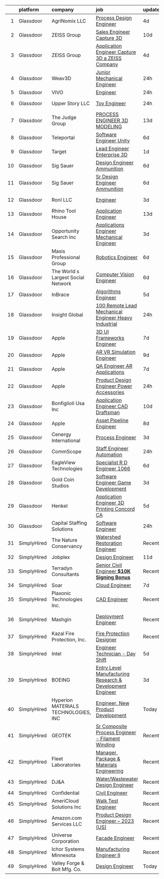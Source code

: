 

|    | platform    | company                              | job                                                                                                                                                                                                                                                                                                                                                                                                                                                                                                                                                                                                                                                                                                                                                                                                                                                                                                                                                                                                                                                                                                                                                                                                                                                                                                                                                                                           | update_time   | location                 |
|---:|:------------|:-------------------------------------|:----------------------------------------------------------------------------------------------------------------------------------------------------------------------------------------------------------------------------------------------------------------------------------------------------------------------------------------------------------------------------------------------------------------------------------------------------------------------------------------------------------------------------------------------------------------------------------------------------------------------------------------------------------------------------------------------------------------------------------------------------------------------------------------------------------------------------------------------------------------------------------------------------------------------------------------------------------------------------------------------------------------------------------------------------------------------------------------------------------------------------------------------------------------------------------------------------------------------------------------------------------------------------------------------------------------------------------------------------------------------------------------------|:--------------|:-------------------------|
|  1 | Glassdoor   | AgriNomix LLC                        | [Process Design Engineer](https://www.glassdoor.com/partner/jobListing.htm?pos=122&ao=1110586&s=58&guid=00000182c9899f8796ab66848d7ecd0d&src=GD_JOB_AD&t=SR&vt=w&cs=1_65c48dae&cb=1661238616405&jobListingId=1008078808401&cpc=F41FEAB56D215062&jrtk=3-0-1gb4oj7tjkugp801-1gb4oj7uagrhn801-61b765da1d0de3c2--6NYlbfkN0BbfS3q6rmzyQ7giGsy1ev7cLtp_7B-0FTWWy1vTTGPGcJI6RKdTJC3s9Lx4Ysm-aEqjB1HyHIZd1bzU4Io_hA_t7RIZkR5LveTetkC4s4TFREHRH7zrJQ5c5AOS53k4VdD8cO00m8kkTSrfv2KOG07JNkC8hQDojR6ciU-7RmCSvkF2ysM9QKTIQqz2-AAU_uCT_hYnCN8sDsKEU197PRimwNM7mZZ2kLYnx_9JbqTLAYuOYdHJz2HnvBZUs-UbjdpzOnWv636ZqCIkMgOH_kmGcxluay_Xki4KXwlHQLN2lUgj7jSmKua-Vj_yAjeYmDEYxFDuWCeMITSGXIpbl9gyWUslZhiZb5NttUKV5I_q_rVS2wQroxiVJe3pTZiwKKYbzO4sqMmqiQHX64XEJ-4Jid0orRGeEb2k9hS4FdRqdTk0FByS_jXnA2WdV1Zkb6yd2GwU5_4K5jCDWWHzv4DbwsUcCRCY3oqRPavMkge0gOM0u0fp5mg29rchSd9ZmD_o5JyhARrurgj6jXFZpmYjMaSj5M665blqTOT3ZotrL8p-8QtHA3KGXuwEMGdgQMWl997cVflthnQTXZA02xlJv5knY8c6R0e1CKArbhYAXJy_IrW3Zoy4fbN5cpANyiVlSA_hzzaQlsOY4A9csvn9wGPVT3PMZ03x4tg4UKKkA%3D%3D)                                                                                                                                                                                                                                                                                                                                                     | 4d            | Remote                   |
|  2 | Glassdoor   | ZEISS Group                          | [Sales Engineer  Capture 3D](https://www.glassdoor.com/partner/jobListing.htm?pos=104&ao=1110586&s=58&guid=00000182c9899f8796ab66848d7ecd0d&src=GD_JOB_AD&t=SR&vt=w&ea=1&cs=1_90654937&cb=1661238616403&jobListingId=1008069116207&cpc=AA7790897323AD50&jrtk=3-0-1gb4oj7tjkugp801-1gb4oj7uagrhn801-31567f91b33f287e--6NYlbfkN0ABwDUVlT3Pw5qAnq35jQOIcsB_LA26JxM8HdsefTKsTS0GE99TacnG1pCK3KQxxqg5o3m6y5lKSgdx4bDOGe9lCRdIDrJ771IzmRYM_8nQScsWtXfinQd9VPB_dWl53bWYPNVkKLzZ9A0aa7OC6Pah_7AfAGV2wBszciY94p-l4fvHnkNxWG3Szb1KYzlwFJFgNT15UI-rzlT_6rUaxYmxUF8nPCIM1XAnad7gSm7UU6678ISxQoQGa6hDvUCR-ImbDUO7RsV10t8FxH3r951TpzzpLe0v8y_LMixZOVWu1N_F9X84sdUMifjRmAUZZk3c7C3ytcJndEJ8tVARQkyjmMVR7QKGrtGv-RnY56y8P0nCG9NLBTCQmg5oBNimUiSgjsVebII90afnyBbj5XBOhqAemkEA4wGkJ9HUXbjpHG2VxLzZWUdFLjVLw5fY3SwIP9iN10HdWLJNNZY9WxYb_Xruy5fRSdUpQNAsfJBZOSiG39rusEy4ClCtk6pNGPxwM4xxgEgjQQ%3D%3D)                                                                                                                                                                                                                                                                                                                                                                                                                                                                                                             | 10d           | Tampa, FL                |
|  3 | Glassdoor   | ZEISS Group                          | [Application Engineer  Capture 3D  a ZEISS Company](https://www.glassdoor.com/partner/jobListing.htm?pos=111&ao=1110586&s=58&guid=00000182c9899f8796ab66848d7ecd0d&src=GD_JOB_AD&t=SR&vt=w&cs=1_68d2b30a&cb=1661238616403&jobListingId=1008079122129&cpc=8795CF9063CD573D&jrtk=3-0-1gb4oj7tjkugp801-1gb4oj7uagrhn801-ca43f4a9a4346213--6NYlbfkN0APGjrfuLgE7GmOqvlNb-vrbT_Hjdj5DhKxRQaYk8SXBnmOwZaoUr917AJKcF3O52t_TCJOSgFLRMDnOV_KOMGPUoTz6vhXW8FCmW0H5rwNqldcaiWMuRqiVdXAGlSpamJ7jFMIYLVL8nhW3ptFc7jpLeYFRqX_h0BCXdvqMobKbn54iBjE-LYnpwssEQFzlUxb9IjZoKmbA5viaAlEi4dom4V0NYsQfqI_nXrsxzl4Rnyyvj9byEjCN98MiOxVgq7uSjB6szY2n4Y5UyqZKrX-IXWFHlTLRYsBvh0qM-ZD9qRV3s1zB4DlCpAYmHEMHu3cVK3vxXgyDzw2_rXuInnp_lXXKma2wFYVWvWy7pKJ9Q09CMNRf7zY7xX7r-n9ZVfgES16q33NQRsAwtOU8s8b8GqUIKJiXWPnEN_5m4sMqQWVw5AL_6ZVtrfOWpwSbNTI0EEkeL10C7OckklaszyWM_0-GGAdi5ixg0MmfuNpCXR3UIK8S2-6D7lLfh1clcunqTwPyfZMMDn8PMmaulSjO5V0czEwiZ4J7vnuXJXBJAzu8OinZYjEu3SCZBw_6rdnVr2IKDBt1frSWC-t0YfYiZAyiyq3ZGCV9EpiFoiSVG-KlQxsfM1Q1PXWI-RvkBcV2LTJVgSn_A0KMAvmWvaqC3mIB31EabaxSI-t9qxysA%3D%3D)                                                                                                                                                                                                                                                                                                                           | 4d            | Washington State         |
|  4 | Glassdoor   | Weav3D                               | [Junior Mechanical Engineer](https://www.glassdoor.com/partner/jobListing.htm?pos=129&ao=1110586&s=58&guid=00000182c9899f8796ab66848d7ecd0d&src=GD_JOB_AD&t=SR&vt=w&ea=1&cs=1_776e4d84&cb=1661238616405&jobListingId=1008086120479&cpc=FD1C1DA32C38CFA7&jrtk=3-0-1gb4oj7tjkugp801-1gb4oj7uagrhn801-ba25ea17cad8e9d5--6NYlbfkN0DcGZKBJHKyK2ti0Y27wn3YL3ht-sKfp8X7My_rTDB7hM25qBXi194p1wL5gvJavUWBBSW53QoPkrUy1jO6Fhi0s1r5inaQcCZeIP3i5r7czLDUBnwMI9uqOCe0ZM9-bk7jaiN1AWN01KwMoMIFb-MwKhukRXMSTh9CT737knW-2kLTlD6gCanNkLUpuUWztKIwoKFvA8klShhBo4jWvjSKAxRMaJG1orF9zxFyg4klKSGuJU0N8U1Vgu-XIMqahdP21eKQCcBMt6DFACNtOnv1o5NWTyqMa3VgxdCOOEpX6Cf27EtpLN8oUAGGAPGuTlrJ624ULkwpIsWq20Hl6F-NnS0roDIqaYvcE0IJxTOZMI7aU85dOS6ncFkNu-owdrUM24keFi_kcvIZsbWYePUD_KmmLYz4AgObvL70tVHfGmBun2sdyhKe0Zd6dTU7nzvapXitDXp9yc5PswywcL88anzPlcDeIgbr_VInTbNi2a0kx5pIIcidiOrRXgznS1U%3D)                                                                                                                                                                                                                                                                                                                                                                                                                                                                                                                           | 24h           | Norcross, GA             |
|  5 | Glassdoor   | VIVO                                 | [Engineer](https://www.glassdoor.com/partner/jobListing.htm?pos=101&ao=1110586&s=58&guid=00000182c9899f8796ab66848d7ecd0d&src=GD_JOB_AD&t=SR&vt=w&ea=1&cs=1_f182bcf3&cb=1661238616402&jobListingId=1008085911618&cpc=0AC337DC849E2726&jrtk=3-0-1gb4oj7tjkugp801-1gb4oj7uagrhn801-c7215dc16cfc33e5--6NYlbfkN0AiZWmRzilFqfRcYw3xyS8GBX2FwNtIPeoIpj26BiedIJqXcI7CdyKFu_aW3hzxuzH8plzAzh3JSt0gIgh8zXT9ugxcx0vm90ELTspjkdJTRPJzMWlNt38iPs7M7u6RfBvK2qFSMCJ7GCHwTvKDaD4fMOcFjWN8pJYVKnGNWc3iH3rsxaJ9py6l7vwUUaqvjkhMK6_8Q5GlmJ1yzhZAhkugbN9lZR9lRP1Ww4VZKaSK7wwi6OduQiRZnYFdNUDXQLT7zMZBuYi5NJEUvspOvexN7WevWCSNCpjHbsGiQ1ayK9RzJoBnE5tk0BdFcd7kQgzox-5TqgDWh0cJ3J-PAWBIiAqQwTuY_YERnlxA0_QRqh1HvDydYY7FcZJ5RJgmXWYLMCvxsBM9oxuoP26EPgJviktCEK8sj4kI_9zb3Pj9ORGfStDAJweIgjbHnn1wLHzQE9PWYDHDn9z-1KU_j9a5DabI17-IbfEUNq4uk3boJOQvgWjwFUWS1ZoXNUHlxurzchze5T5q0w%3D%3D)                                                                                                                                                                                                                                                                                                                                                                                                                                                                                                                               | 24h           | Goodfield, IL            |
|  6 | Glassdoor   | Upper Story LLC                      | [Toy Engineer](https://www.glassdoor.com/partner/jobListing.htm?pos=103&ao=1110586&s=58&guid=00000182c9899f8796ab66848d7ecd0d&src=GD_JOB_AD&t=SR&vt=w&ea=1&cs=1_0bbeb89e&cb=1661238616403&jobListingId=1008086430450&cpc=3999BE48C643E528&jrtk=3-0-1gb4oj7tjkugp801-1gb4oj7uagrhn801-8e9045b98a7d6afb--6NYlbfkN0DLWr0FuvwmpNY589ecXM0wpB-l41nBtAe9mv-PvJGiqY2XXdCE470s5oT471kra1F-IId2gStq8Ta3dXniIOWV8G08l8ifhpdDZ7yC8TGkrhfI1wTq7P50d34ad-YCvxhdS9RGyJBus14zR4NTzFJfBccDthpAVm-KkcFRqgtVrnho4i9k_wndR94p6TjUWUkgMd2rrqMAmVW_0uwGg9cq5-kLopvjyj3LdXMns2F0RigvN9geeu0Xvy9opxIICHZOmDIPyWQdj1rY5Ad0f_ry1-Onl5H2Mcnu93MZaRhw7-u6GBJCuJhV8pxClJL-gr0alZYQDXRj0b9ctTrMjyLf4uPipc647RUaH2__IcQ_T21fAMR3spSN7s3c9Wz6DpLg0_5DZ1lcJ427jLMQInq49WLK0X8i22yCmqDDD3ueCfnklvBuJeA4UoN9RxUZ3ntvPKuGi41hXhA-l7PxCkdHfePm579tG5I9R895kshujFjBIKz7aBLtz9wDk4W9eHmKKBYzkHN4Rg%3D%3D)                                                                                                                                                                                                                                                                                                                                                                                                                                                                                                                           | 24h           | Saint Paul, MN           |
|  7 | Glassdoor   | The Judge Group                      | [PROCESS ENGINEER   3D MODELING](https://www.glassdoor.com/partner/jobListing.htm?pos=126&ao=1110586&s=58&guid=00000182c9899f8796ab66848d7ecd0d&src=GD_JOB_AD&t=SR&vt=w&cs=1_d183cb5e&cb=1661238616405&jobListingId=1008062114923&cpc=334ABAF5D42DC775&jrtk=3-0-1gb4oj7tjkugp801-1gb4oj7uagrhn801-5a8886d84373d25c--6NYlbfkN0A7x-n0hrtbZSjJYb0NGaUz1soGATkHnGK52OUpcfWH9ohRnkX93QYXMKyxWjrEh6dUt3bSlpdZLVcpIoo3zS7aZQftpvd5RDoA2kXYli-mwloPVzGy4FmsCrHeAAz-Up0dfkHJ7LuttWpgFAS3anwbRfNnrnwBGJmu1FcAxjR0PUfIYkbWRJW16B7AvKFa0m3m3JA96CDYM39BbQHQJu29ABjJ0nAZJtdwMwS5FxtonncvuKSqJa2IJ-opar0lSCVG3Cyxla23E1qi08U1jfQTdHGueHlT-H48O7Pl1DZaD3pn4L79SCa9JaM8ZzQ2HqO32KzjB72qWuPKUT_S4Uu62y3FO55pm5oRDQEHSCOa0Ce96Opzl4CIm4inXaBz9Bq6RJPX9mSzzCgLMh04l_bwU5ctQMv48A0-SG-LErm6smot3DRg7TSOoSz1dkB-PAv1kEDkN05F8pOwplFpv-IoDdjrEfnLUQ-G03oWv1xOduDT-ATiUGXu4OLFSdE1nt8y7Sj5nUtW4sU7i3ijnaEyXDcbCgtXtD3tOkdgpj2FaiyAu60E_vVAJLsdoSZsYf4gzYhEXiT3uw%3D%3D)                                                                                                                                                                                                                                                                                                                                                                                                                                              | 13d           | Sacramento, CA           |
|  8 | Glassdoor   | Teleportal                           | [Software Engineer   Unity](https://www.glassdoor.com/partner/jobListing.htm?pos=108&ao=1110586&s=58&guid=00000182c9899f8796ab66848d7ecd0d&src=GD_JOB_AD&t=SR&vt=w&ea=1&cs=1_ea6d4f4a&cb=1661238616403&jobListingId=1008075046577&cpc=8507CEB59E1C6AFB&jrtk=3-0-1gb4oj7tjkugp801-1gb4oj7uagrhn801-a2586b8f60e5c255--6NYlbfkN0AntC0C-TCVph3zu4OMPCfnQ-MMa4QglcNogR1ub3Tc_pVtaDijIQNGqjZUjoXo2yKwu64KD8-YtFIR2I8kkqCbL07rpeOqxyEMXIKB1ZwOfsl0Q6IfIhQNenE7zHvKHruNGpl76kDxluITjcBqrRgn64vIx2FQD8vXwu5Xm23Gx3RzCIfCAb9mVGdhDJfdG4FIi926LMnV5yUvG1ioXsHWm1xyv1rxYZYyaUedyO8r5sPVNoYVmws3ewA9cZRRU_Wj-TqNSItHjE_Q2qhR9l5jCcC2lv887QvZsJTv2caltUDG3V2UC4m4uZ1yIQ3fSr-G15B6sSKENGQEANq0tdUwXT2UYrYMs6rSzqtfq5jO5EoKJCw9J62BjH2IR-3MZWVyZ8D8oF4iJo8v3bKfXZQ87lPwlH_QxKOBOO-9evujEDHxf1TrY-LQxH6cxkzFVJrKRpUCOw1AXyn4Q2dUO7uantbMWDOwylVLamqpAH4xprE0wuyx3p93kV8sEyRf1kNEyOSmud6cfw%3D%3D)                                                                                                                                                                                                                                                                                                                                                                                                                                                                                                              | 6d            | Culver City, CA          |
|  9 | Glassdoor   | Target                               | [Lead Engineer   Enterprise 3D](https://www.glassdoor.com/partner/jobListing.htm?pos=109&ao=1110586&s=58&guid=00000182c9899f8796ab66848d7ecd0d&src=GD_JOB_AD&t=SR&vt=w&cs=1_6476814b&cb=1661238616403&jobListingId=1008084172362&cpc=9C2286EA3771AAF6&jrtk=3-0-1gb4oj7tjkugp801-1gb4oj7uagrhn801-8db91653effaa219--6NYlbfkN0AgONBeCfCTVljpwzR96jFX3mtyFC--n153CYnqiKkqIbEzGownH_L0_wgVvmdp1a2zOnFHrsUBoXnCxxRcFZ9ZcAKtABdufUSwJyfmPzbSIFRwhbS0_rW0vAQGqEDv4c1sXNV_RGfmhJNCUaesxdw1OjWo0iZh-0Ed-wi9JwB6Hqz9Av4tcY7dP5FxIhfCv29Srqe5NOJ1kwkYhZznwlP0ny7JXsjfQZqP-37ExCRg7i7GvFaYQRzJM7wlssYR0XCOGPpOweBPt3ualXV_ROgqT4S6HSEOeoklzQUfLtWcA_mmIJytuIkiq3X0v2IK8xZLWwhaioOUeCUp9op7_JBN0y0bLT-KiABGAdT5tm_FMvOYLSV6A8dFWj4JilUTCMhTvUIPCxUy8HeMSJbHnchjzR_sUyRLTu_6drf3atiu74Hr_08SoGm3)                                                                                                                                                                                                                                                                                                                                                                                                                                                                                                                                                                                                           | 1d            | Brooklyn Park, MN        |
| 10 | Glassdoor   | Sig Sauer                            | [Design Engineer  Ammunition](https://www.glassdoor.com/partner/jobListing.htm?pos=115&ao=1110586&s=58&guid=00000182c9899f8796ab66848d7ecd0d&src=GD_JOB_AD&t=SR&vt=w&cs=1_0c5da7e5&cb=1661238616404&jobListingId=1008073634313&cpc=9DC6E4D8324653EE&jrtk=3-0-1gb4oj7tjkugp801-1gb4oj7uagrhn801-0ab23cd7003df475--6NYlbfkN0CghpeLWuTRdoGXIEVjoQqORaEeGKNEl0CvB1mQcnQv4u3LEQVAcOvem5VFoPyvuLBjdVyKOHAcDTes2Kar9iRr3JCb_gsErKJOmMBPgkAVRAL3f-OspaKEfWx52cdic_0ieE-6GDxbw_4L7k2jjzmFlOX1JUslEKxfJiVFsnXqQzNT8lW6m5_n4sJYTnxJtkmUjRaUyIbsyEbje6-q__a1pmE9u3kIhBN1uZBxZNKL1azOTxrOPDw0syDVoGHiYidMAf5rsr1C7OOsD6TXrK3KWQEgcNNkDuDvtgdBdupDJgE4w9ZD4JDdLOhmTiWuzIEICXQdJpJZdy-Ec6tzwyVCz3Ap2ZfYpTXmEaut7NJB7kgEmyZUoZhDCKV5FtJ2zgX1lCPkVe6CFmbmwKfKyJG2WbLAPl1qntKA-VrQUS6RjjUKnFjR02XYqu_4UTud765ULFCiuEHXUFxIzHJFaJQEcwoQeD6D4nSUU8HtqP8M-u2PIcV4pDqs_RLNYG0LIiF9-krcYCTNSyeHTGRkj9kURg04I9sII1BvidCpFLZJQg%3D%3D)                                                                                                                                                                                                                                                                                                                                                                                                                                                                                 | 6d            | Jacksonville, AR         |
| 11 | Glassdoor   | Sig Sauer                            | [Sr  Design Engineer  Ammunition](https://www.glassdoor.com/partner/jobListing.htm?pos=123&ao=1110586&s=58&guid=00000182c9899f8796ab66848d7ecd0d&src=GD_JOB_AD&t=SR&vt=w&cs=1_c4877908&cb=1661238616405&jobListingId=1008073634619&cpc=B101C867B3EF2D75&jrtk=3-0-1gb4oj7tjkugp801-1gb4oj7uagrhn801-54985ecc4548132c--6NYlbfkN0CghpeLWuTRdoGXIEVjoQqORaEeGKNEl0CvB1mQcnQv4u3LEQVAcOvem5VFoPyvuLBjdVyKOHAcDekt37R5okG1r7_KHD-q56t8j6ViLvWCH6bPRjYPVe3rbLpoSd6yGFykduedfY8TvhqJFfeXZiraOIghRujMMyW_NuG6lsjDQCOGi_ebBFyDcqNIf6joPAOx-bKnA7S53a6RN6ebO5sCf4wB9vegzmiL-0YAapEqpo7ZIROl-DmYt2HHUpb3VhJYzykQ2BW8YhYxEvu2a2f5bcpuz9pzM5lwF1KItkwHL9GlCoIiOXm5sCG0BQeRvqjJce4dhHuzB5RZOmIxaRQOF91Q24-wu9RiqWx3zTJFJ7BzFqUvq_EylSp7Tg5aQyJPfJVQkq9bBxXm28WHpvwS6QSp4x19ht0YXrn5vjCnpU9B9gqLERspHBXEG-XMPQORSeT0_PAVdFcEIHjbUzxanNTKOF3TSQodM-yJQjxHiFsX2Uy-1QVu92KDgtE4kj9TgcSAvW1LZR8569VlEjWOM9URXTTnr4y8nc6hMd5AcA%3D%3D)                                                                                                                                                                                                                                                                                                                                                                                                                                                                             | 6d            | Jacksonville, AR         |
| 12 | Glassdoor   | RonI LLC                             | [Engineer](https://www.glassdoor.com/partner/jobListing.htm?pos=112&ao=1110586&s=58&guid=00000182c9899f8796ab66848d7ecd0d&src=GD_JOB_AD&t=SR&vt=w&ea=1&cs=1_32bcd286&cb=1661238616404&jobListingId=1008080991590&cpc=9FE5D8D7282D4400&jrtk=3-0-1gb4oj7tjkugp801-1gb4oj7uagrhn801-96e60685ad313a38--6NYlbfkN0Dx3r3E47sSe5bB3PIy1uzBZvlB7xy2NhfhZMlxQTsxrB8uLyVvmRNwv4kI9dSK_jZRhyuJ7zO9nU6pKMup8MAJILG03LWFVTb8SFHhzYN99eyfIQw7jgpgvbDVwg3EQdN23oTptbPzjSX_eHDiPJT94Yju8nnefmCubJ3nERH8IpIAoBe2GwyOvaDqtCgz5_Su1rwekLFo9Xzu1ESNf7xN9N-mS9lp1qW6NbrgIqnn8hlKi94VBhd46vSaagzNwDvfH5paQOXZvH_RnnqdbGuf4-j8fLWZLm8kcEoBUK8ue5gCaWr7wxMK6neXW9sxofiq2q9mLUeJYD5Kd19reF3WgzJgDxPp7b2gXXlxXTKx3KXqLfiX75wQjJXU16gb14Yte_gDfGZUGob7ZGDGjh1jR-DpGKgQfYBNyIKIonlLaUWYK8zoryNPIKz9UwgAdK6rrMykDu6r-1hCwzU0qpMV-bEttr7jeskEWeFgTs9e7lTTcswPPGk4)                                                                                                                                                                                                                                                                                                                                                                                                                                                                                                                                                           | 3d            | Charlotte, NC            |
| 13 | Glassdoor   | Rhino Tool House                     | [Application Engineer](https://www.glassdoor.com/partner/jobListing.htm?pos=114&ao=1110586&s=58&guid=00000182c9899f8796ab66848d7ecd0d&src=GD_JOB_AD&t=SR&vt=w&ea=1&cs=1_3b4cd03d&cb=1661238616404&jobListingId=1008062968640&cpc=DE56C24FF6DEC286&jrtk=3-0-1gb4oj7tjkugp801-1gb4oj7uagrhn801-baa55ce4009aa9b6--6NYlbfkN0CX2CgS6iPC-6f1f6Xd3BxBDtujYQEZ6sQFiFkJnGeO7xZSAY7yzAhugSmknQ0H8SezaxZ4ExQf3xoLHaJYW_t97pc_j91N8NfbBiwwpd42fl5GUypzh7L23LC-gLpp7qLv9U5V5xt0gg8De59JvEi7zLjT4oxYLfHt-9jhWU53tFZtaX0x4ACyzNur24MJarKCSjN8qWYYapAtSfOFaz_aoZ5BgOmZmQ4W4yCnq9_q8XUoyWCDXHSFJDkq65bWvZm9iX4CF1Ki5dYtDX7LZ_afyPbReHvA5GaMUbPz_und8nWDpDnV_vFoUOuFFxpPLMmb8fzwoyhSUseP5HUi3O2bYWsBTPvbU9m8AqQmTcr2LlVZ3O5uvpsxw_5tmGlbnN03DAmfBTtg5JBd0_J6hLYoVVL-VqYKRKk-GGmiqg8Q167vPbEyb83rv7g9N5Vl9rBzzSkwFNSH4qVR7Mi24x-Df6a1I1C0tIfoRSi1zGbrUrZhYow4LeQd3jBuap9UQSU%3D)                                                                                                                                                                                                                                                                                                                                                                                                                                                                                                                                 | 13d           | Louisville, KY           |
| 14 | Glassdoor   | Opportunity Search  Inc              | [Applications Engineer   Mechanical Engineer](https://www.glassdoor.com/partner/jobListing.htm?pos=130&ao=1110586&s=58&guid=00000182c9899f8796ab66848d7ecd0d&src=GD_JOB_AD&t=SR&vt=w&ea=1&cs=1_d29e18f6&cb=1661238616405&jobListingId=1008081533130&cpc=59DF70BB7E75A6DF&jrtk=3-0-1gb4oj7tjkugp801-1gb4oj7uagrhn801-067fc721d815390b--6NYlbfkN0DFtg-0Feu_Eu4kN8nj1T7ms0p1WyU0pvlEkk9QhcwxhIV93vLpwQmj7vh1KZjLPWIw_hRoX452fc5v1LeYOWeltn4RDwFPxiacYQV0fjKTsh0V3JghhdVUVXwM9K3PYlh__Ee_kK4TlKrRWQAWWXFjaQ5cHjRDwgxH2YLJn0waMHiM4Yr5sVcGwKI34ed-FWpwU4yJgs8xkIniJQX-T79tPIevJGXlJNwsqjGh0OJnJHUJtHdVjcGZzHFZHT-wlxLLyEMRS7TB4tpEJQvEcUxsPtbprZ8EiPoCwlSURj-auERmav4C1sB7n5AmkMzvjpO9tIBgJ-B1dVgf9Vriz-uA3_Bh3XBQSKARkBgkaHXsMUjcJiW5axIXwPf98WsZb_9FJdULLQks_LrUcLqiC8D_NHNaxlf5tU_BIhjayS-pPyiSYiXCds9qtu6po0co4ztsHwZWI0_a36g-orN2gI0Y7MIliqsVDeDW37OCmKF3AlB4a8xQsBpCZZ02KGYfvqGPC4689kOYfA%3D%3D)                                                                                                                                                                                                                                                                                                                                                                                                                                                                                            | 3d            | Sandusky, OH             |
| 15 | Glassdoor   | Masis Professional Group             | [Robotics Engineer](https://www.glassdoor.com/partner/jobListing.htm?pos=124&ao=1110586&s=58&guid=00000182c9899f8796ab66848d7ecd0d&src=GD_JOB_AD&t=SR&vt=w&ea=1&cs=1_6c1a417c&cb=1661238616405&jobListingId=1008074039804&cpc=654405A9B1E0A9F5&jrtk=3-0-1gb4oj7tjkugp801-1gb4oj7uagrhn801-c8bad139eb0da0c3--6NYlbfkN0BkLURuPmDIJ2x3-6HFh57mx6fHK61iCFRqVnJXgLZ7hLLoqeluZDoMOiiZe19pHCnGaoP13hNZK51O_Nb8w9Bd2Q9-cWrCeivS32I6zymkx5ooMDkHz1B15ZsJ7ZzhCu_HzAmh_XnrwIiqZu0G8pS4jaY4CQvbGGD8bDF8KxF1V1wbCYiNRoq3GZY32cxNP5W26ONU2gV7WR5DrgBU-U6gTmQzKKXrV2lUjwJ4IqFjYoRhTrDetDTLAVArnUcDNVkVUIldm7wtg9LdJYwf07M2Y1JBHF_z2R_kIKn_W5ExheDjerZLAgDawZxo0HH31NavI09c6ufDj6X2P6UB3tHQk3yPdOvJa4gfGK0Lrt-h3_2RQJEDYGt4K5coTjy9-p38Rpn9RDaFNPPufDBVHEsDa05ro8mivSSMA3uEV-luBv3rMETPzO0V2zi2J7shX4yNDt3u_qjOJ7qhw0iPXwuKnpRxDDzdq5SUU9dJUOZBG5ohFfx0cmMSFGPXTWNbYEk%3D)                                                                                                                                                                                                                                                                                                                                                                                                                                                                                                                                    | 6d            | Sanford, ME              |
| 16 | Glassdoor   | The World s Largest Social Network   | [Computer Vision Engineer](https://www.glassdoor.com/partner/jobListing.htm?pos=127&ao=1110586&s=58&guid=00000182c9899f8796ab66848d7ecd0d&src=GD_JOB_AD&t=SR&vt=w&ea=1&cs=1_e0587506&cb=1661238616405&jobListingId=1008075260622&cpc=E521981D00147CE2&jrtk=3-0-1gb4oj7tjkugp801-1gb4oj7uagrhn801-35c8dcc64f80e154--6NYlbfkN0DSgjPPcnEdvoK3uuxfISLALE6pB1FR7YSHOr_tSg5_QGIhoz_2VqUepdcKLBLI_zT-ByUZ7jUfNzxKmhUpoUNX_46a0P5eSJtFIKqmBxE2EUZWXuXIw_QgpOkukgLUflKYrCxeIMOLksSSMqbnyASmenJYhoRn4pFp-hnkcwA5_yroqHfnV4cYTjEwk-QbmYYQ_NH4eRXaM2hCPO9m_BBzqcOQb0_1-fsl0jlqlD5IpmrEG42NTPSy1MGjf_iZ7dz6UtOmH1MW7FgSjFaWWcBbcHjyNEJSg8kEb5CZY3tocIpBHmMs8bThMSUAsVe802tNOgvrPwPP7zJc4HfG-91wERpPWBQrAnquLgMjsrABV2OVDIMS2Bdbk4mehmJf9hoILNMENWTYBgoRd1Xh4sum2px9r3RIax9QU_7bz1KlVB2hC8VY7uCg0mBtdNb6R6afhToTbI4O5WSR5g3-r1XdixDN0mU48h0qBpFu6tx8ne7G_pNRYX4VSXtYq1Ebq5AoXI5ny9gk4xyYOSVQQ6eirTZrHZouueNWOe2bsdSL3_6kGrGu59bgX8N0_VvACiG9_XIaaDJbK_oB73Vz7o74tUa05Bs9rNY%3D)                                                                                                                                                                                                                                                                                                                                                                                                                             | 6d            | San Diego, CA            |
| 17 | Glassdoor   | InBrace                              | [Algorithms Engineer](https://www.glassdoor.com/partner/jobListing.htm?pos=113&ao=1110586&s=58&guid=00000182c9899f8796ab66848d7ecd0d&src=GD_JOB_AD&t=SR&vt=w&ea=1&cs=1_7ac21e39&cb=1661238616404&jobListingId=1008076524546&cpc=1CBFC3E34E2A31FF&jrtk=3-0-1gb4oj7tjkugp801-1gb4oj7uagrhn801-87663988033ca7bb--6NYlbfkN0ABv8nLdrEPKPi_ld2FjEKK3cJvBLqjNXcbZRCylru2zlJ1N8UeksRw3Iwbpmo7wYLVDmnxHNoMJ_s6fnKwgSZ6GEldfHZBSyhB27cPZzhRO9Hs_D825Dq9FyQgGRamK4oWAIX7V_pgI01YDtI_emW1xKBx9vNCVOXR1qLR18AygvgQDSkNWPGm15JH0YMJOE76XB2jn7Yv2uLKfbksGfV_stK1ejyjGsVROxCgrEgwF8iahbyKJooj4X9gMU05KSH4Z6_pZjmDS6Zp5Mniy3e4DFtew-ENDX93i3dNM6BFQN3Ne9NgqLFK-kteGESm_nM1qmOEQg6Z8Bww1En8CIBfEPGB6OznmTRQhD3jLvqnjsOxzStT6XwB6XM54HyqDqD3XYpyahy7onw7GQsamQXCBHVW51oRHenlcScD2qgeweRX4twmC4M6zKxve_Y9rKR5HYmVyS6wrnaGETwpWJc3qSkkKhhnGBquf1uygI6JO2XzzN_B_LHSqjOHZIiffc4%3D)                                                                                                                                                                                                                                                                                                                                                                                                                                                                                                                                  | 5d            | Remote                   |
| 18 | Glassdoor   | Insight Global                       | [100  Remote Lead Mechanical Engineer  Heavy Industrial ](https://www.glassdoor.com/partner/jobListing.htm?pos=120&ao=1110586&s=58&guid=00000182c9899f8796ab66848d7ecd0d&src=GD_JOB_AD&t=SR&vt=w&ea=1&cs=1_7325cf6e&cb=1661238616405&jobListingId=1008086517088&cpc=9C2286EA3771AAF6&jrtk=3-0-1gb4oj7tjkugp801-1gb4oj7uagrhn801-3dafc79a394c6fa3--6NYlbfkN0BKkHZu3wF05EeDimN_p6sYpKCMArvwa95YdH7UpkaBCmVx1zoZnA2qnPb-1Ufh2tiOHJD1ZNQVpekmIBD-LDA5YAW11vBtMrC2aUr2CaOn7pMvvaS6rfymOwiAuRFWl5Jm0wtBB3nIg6_0ciRWc5_M9XUfh8fuk9Qofe-TvQrZDkJ82rzo-QsAuiMjc9ri7grjNae9ZTPnMa2aPOw4z-c3czbQqMvCSJhFfzdmn0ArUqDbu1qcDdNbAGG_XKcCAUGqBpm3flJXvLhpA3lEkb54lzCqUpwQb3BPZichaDtR9H5QcMa5b8h1YiwQMPOV8MJ9-tOy2SrIT2JIC1O5sGJAmH3dOtoKmF2stCun7GwcLR5R0hS6At7b34oyFGeAIYZdDf19xjuEojCHnFrssHRzIX8wec4Gqb0k80Tb7omFBFiVEDJx5XcqYBxWetXmhFhrFefuJpXCNsxxA3hqY3It0tNHT1y3XvAaQvLyMwe9jNASN2y28xJxNLCpBbsx2YYyM4iJlHrFKQ%3D%3D)                                                                                                                                                                                                                                                                                                                                                                                                                                                                                | 24h           | Remote                   |
| 19 | Glassdoor   | Apple                                | [3D UI Frameworks Engineer](https://www.glassdoor.com/partner/jobListing.htm?pos=106&ao=1110586&s=58&guid=00000182c9899f8796ab66848d7ecd0d&src=GD_JOB_AD&t=SR&vt=w&cs=1_15275ba6&cb=1661238616402&jobListingId=1008072872977&cpc=F41FEAB56D215062&jrtk=3-0-1gb4oj7tjkugp801-1gb4oj7uagrhn801-49a0a698294376d1--6NYlbfkN0BvKrLyj5gPmtZO9T8euul8TCxuuKNOtzRJOomxnwSEodTz2Bc-sPZlbtkML8D-m4pzgMpahLgxDqPQp9W4kLJToXoDTWfsXG3kYYdBYf4dNUL-7d4N0br_u64IwiEd24PJmMi-fDZwHuAfRIl4MrYq1sWWPZEfohc1M4lIFvC657z9EQ74bKRvXnZflQyYDiMlFoRqdthIUS-M3fgNyYmDIDJWI3A9LlI3MrPyVX_c4IisyRcCaBGN_6jSY2qwg9jkCqyHS9H14KrpnytALTAZWoGhvXMklMmBMQeDQivc2xEKXEKG5ZeikcV_sviD5f-Oos6MekXZBqTiw6JtEK5NPKSMX81io5GwiofjQRwAWbfGDZ4Ghfs8zCFMsGbLBwL7rDoW9LivlYH1NGwCPd6FnjEEnNkaECIhUeWbqRKr4ZaRv5R6iSFSnR7N1ccufd9tQYNzclEd94WDsUVXqMsXPKbK8QTlaODhwiAfXQBmnsMLj-hGOp0r8QI7wZoRY1-CkebT4CZwJsUSGYXgbN0QidWOizmdWmS3ugUY74t-piMcPnbSWcyQiLDN3h4xfDjrwAt0r9CfyYLbYKYI_36b7lWEn0PqjO5HzQ7UNYmpsHY79cSt3SerWKg2QoPH5i8coNsLkcj5FN5W54NxwIdMo6taoq-tkm11F6Kx6hlo1V-dGNsHgKeA7DjhygaPPQlxgs_qNS7rrQVABoTiZiyRgAFFHZLunCrf-1YROMGKoG4j0jSCkFy0NAtCoB6yDlULLeQxfENtTI3nSf97kNTlUjycElAkV6yNH-YvJZ70Xwj2Ij4FGztc7dliIRZrvg6iFBkgIROpxbOUzX_5VuIKjaAqb-O7xTeNXWxHSHwIHbmQs0YrG0CoSKN0EwChykHVQ06td01s0gc0BtipSWcLLoUeHqX_Ohw4cBdqFG94_0xVc_py03zsZ6dNVAq7Z3dX7izusT22gg%3D%3D)                                                   | 7d            | Boulder, CO              |
| 20 | Glassdoor   | Apple                                | [AR VR Simulation Engineer](https://www.glassdoor.com/partner/jobListing.htm?pos=118&ao=1110586&s=58&guid=00000182c9899f8796ab66848d7ecd0d&src=GD_JOB_AD&t=SR&vt=w&cs=1_739d11ec&cb=1661238616404&jobListingId=1008069556235&cpc=3BA4CE39D5B5DEF5&jrtk=3-0-1gb4oj7tjkugp801-1gb4oj7uagrhn801-2a2d5f88512afb09--6NYlbfkN0BvKrLyj5gPmtZO9T8euul8TCxuuKNOtzRJOomxnwSEodTz2Bc-sPZl29JElYHfcoRyptQvj7xlksNjqFc_MgW3HIux-PsLXem7ql2HF_xgIll4e1mk-IPxHxAs_jjXKT9jGLRMvFBEvhATFgYDoAgbUDYXXoTYXaQrnf0pqUSl1FqdJq-RnMExICXS25L1P9z3z2uwYz0kqUjS_Z2SIjh458cAkLoOUbDMVa4kwC23e3nD67845ipJ6qh1YZHof2K2UXt_vTtrLPdRIlyUEJC0jDHitgoXbTc1bEy9hwg9RiHazpPbzbJR6JJIpno3PBFtFqecB9W0J_43Zn3nDDouaIwIt4lUfU4zY14rM0rYJdBSUHPagCmNa_qMutB1rjsswNq6BF9jIy1sLEsy4lIvFuMUvweYU30MWzn77LV7LLUTI9K5gxFaBdQc2IWEMOyyPqDKqAfWCfB94-by4thVVKLnEUtwypHeRVltjiBeB42o7dnuopeLjziikXaFMCH8jx7qsJE0YV4eI2MXHHhqJKLODqJVlS0GZkjeVUdCK2G2OJBbCX9AFUoK9oAuy1swJxHll9y8ERZt5tX6XdmPruTYXqGUXcrCBfmv2AvB01_JSV10N9lkfNRbtoNsKnXiJjjrWa8HE2K-DrGLrLGLXuMTD1N-qtxtCbiCxmA_9cazWJbTJxIxCZbaO7523rvcq1uHOZxCMBqqqvImDmMAhKY2h-z3y2kQWdqUpo83cyfSHiUMkKGppozR15SADzYUX7hVQ1fqCG5VjHFpdag4wLEAKzNs6nB1qmAjhwSYvlIFwoWnM1GfVksQ07hsaqCM5wiQ9VlYueG440PQIJwG29Nhy5HQhj4OfeQBGQBUc3LcxIu7ToaxjQIyip9crHqIMnPSOpL8Ycnqc6Zx4o4boDbPqECqD9hEXbk-h6SBZAK5VhizjdorLWLaG9FIq2fQx4xN5ur6wA%3D%3D)                                                   | 9d            | Culver City, CA          |
| 21 | Glassdoor   | Apple                                | [QA Engineer  AR Applications](https://www.glassdoor.com/partner/jobListing.htm?pos=119&ao=1110586&s=58&guid=00000182c9899f8796ab66848d7ecd0d&src=GD_JOB_AD&t=SR&vt=w&cs=1_172af26f&cb=1661238616404&jobListingId=1008072872883&cpc=F41FEAB56D215062&jrtk=3-0-1gb4oj7tjkugp801-1gb4oj7uagrhn801-f68e406833670fe6--6NYlbfkN0BvKrLyj5gPmtZO9T8euul8TCxuuKNOtzRJOomxnwSEodTz2Bc-sPZlbtkML8D-m4pzgMpahLgxDndz9_TTjJy4alJyL0xMcdWSNi_NoDN3oeJ4dPUHqEx5jIrT3z3lrWkF12m4GEfQsESaF_Kw8k-ejjxMcJjkEg0aQRN-BYH4LOPc_FA8dGUNtqUEyhDXUuOwmuiyKk_kq9oTcTgA3Ymdoez_23sgQCPmFxjnSal3Z0J2HCF94Z33vY17q7fK0EqVFcNS4pssXJ4vk6O_8oN8GoekO5MZqSfpoS49Hb_oHo8pWtg7RTs8X8JRowNy2eYSPVXvoyMxoQul7gY2kSSgy4KwgLUk7EEY34Hw7JHoRCOfae65wEPY17NuaQXl9hhyYCrnwkMHRWjDJQ_Qb9_ala5RUvHiYHV9rKFWaJrXAtx5MAqvQuIyvJ58qFSQuRMyVF-9GYP8Zdac7pSzsNGjBLeTsaIq41jnGDEC75XSOy8jLvc9wyhxKcvq8pjZmaejNzWhhtsn2sLPUhZyK0G3vOBwH1lOp7zDpHMOXvKoYQN9JH-hq7vsRhtWI5V-W7FcdcorfYbynr8Lqs9ML8VV1AxW6OqaDkqmwgmr7gNuQA2qvOHyE2m3nP7cKMZO_YoY738wMbkmWa0KZf9Je8efchALdW3u1U5DB-d0Ks8m9bI9vrKTDHZdFA_DpDWm7yem1SKhLZYWrbU5TRMe3_AJ2BlmiipM5TZXi8sTsEB0Zp_7xeYyEcehtCrrmEXF-q-3e365tSkPbzr2VvS6cGB5LK4sVwcWhNSyz6cESQfcX45BhavxJKQcW2LaF5z02uR_voZM0q7fLhF1nDFoYbkj-_RJwQbH1J0uoJWGrkhwmrufTgPu57snGCyOgwTT32U8Pv_KK_VIEChwCrHPcwVDPKAnR-tVbaJS5NoaqnxBrOJoqJQziGjjct9b9atNiZcF_AojPRBQcQ%3D%3D)                                                | 7d            | Boulder, CO              |
| 22 | Glassdoor   | Apple                                | [Product Design Engineer   Power Accessories](https://www.glassdoor.com/partner/jobListing.htm?pos=121&ao=1110586&s=58&guid=00000182c9899f8796ab66848d7ecd0d&src=GD_JOB_AD&t=SR&vt=w&cs=1_df63c132&cb=1661238616404&jobListingId=1008087407203&cpc=B101C867B3EF2D75&jrtk=3-0-1gb4oj7tjkugp801-1gb4oj7uagrhn801-30b63d5c925321e4--6NYlbfkN0BvKrLyj5gPmtZO9T8euul8TCxuuKNOtzRJOomxnwSEodTz2Bc-sPZlSXfvz6ygy0uie5neYyvhO85zkIuY6soYxpd95t0QDkEPHjsQLlPAxYQSTitrIO7Hwz8_Fb8Tfw9qcmwZdXUwouK0enGKrV0SCgdItO4QAk3rWmKXdhEivLjJvv2utVpvF7yu8mqZAbh-Svl52pVJad3goLroP97s3qZZKw2w6RdFibwpXHAvG_oL4w4ytdbwL6chRBYl7DMdYikKhtSy0q7HiZIebOw0r51_pjxqNH6PWIZPptEXaz9ZUrGmMYSHaCxyTboQEMweC6OgmIVGQh8M80wB2cnK3oOJZkqyFCWCDJeoK7OE4UmYmUN9uLGMDaTy8jbG8elYKVPhTNvyhpFf2znR2KuePOQ8Qy8mdljO8JXep_Hp_tmk6VrgY_Am-TSyoDD6R8OW7BYUxBSLnN15GRHlTDQXUhj3-G4jBe_sQ27CeSyRQE7-G9xjEZ_XqnoPq8zbr2ZJ7xeAJ2pekOz8xbhWAABEEIOuR3Sgi4a6mpt9VczSzbeN4ITGl3zz4eNhnVn9r5aIZ-C3Ds9kpMR1-YxjXsxK2zWNFixGIoyxlSVI6zJUUYm4XDo6KqtD8nSXqIPC8FwcuZ5kSTdfVpov22KpezR7jQEFvR-MjSgquKaYPFDl2_386MC8gNFs0KXSibY7Cf46uweXAJdiMVgGIAs1iXmUQSK0KUWE3kli8wQ9V2JHe_WwQJKqwMuxzCmCCCiLISULN4Zkkfsy2ITnjlsjwSomi99mA4_tEn18u4bA0pNLbk6tkatyRhwB0syGhuT-6lWRnHMHuRJCRtYKffapGDfgZaU5OritFZI8d80yHGFmLSEbnIR9aenc5ROdUhKZjcsyNu2jb5sIk-3d3KaobUFlJDAexTnp5NJTRBBmuXE1COm7ckEKzuk-qI_RTkGIs9rU1HB4_ivnelXjA7l3teePTppi2aE-AoLs3ur7bIBKng%3D%3D) | 24h           | Austin, TX               |
| 23 | Glassdoor   | Bonfiglioli Usa Inc                  | [Application Engineer   CAD Draftsman](https://www.glassdoor.com/partner/jobListing.htm?pos=105&ao=1110586&s=58&guid=00000182c9899f8796ab66848d7ecd0d&src=GD_JOB_AD&t=SR&vt=w&cs=1_31e1593e&cb=1661238616402&jobListingId=1008069115897&cpc=EBF2DBC125F10176&jrtk=3-0-1gb4oj7tjkugp801-1gb4oj7uagrhn801-695d17429637461b--6NYlbfkN0Cl-FIjGOebGxG9w7i0OYEfZTxv57n6lbdlNesQ3x72dwxMbbUwCGZPh0KlRWu2msCWCFkYVVFvRMb6V29Hyimy9g0p2WkTfeHe1YHLCotkeAOBSqzqhsjwmsHDT7FLoQenImVRqWJ74ZW72iiQ8DEElR8qXWxvFlvh1DUWCokjCZ_ZaIkQioKLsmelkDpnbPvts9tarclvBAyl1wsYQ5DGSKPKQA1qe8eeHFQ8lhNiUJwCegZP6hJVy89195hrGetPZohKJrZcY4bZ1d14DSp4OVzqYxLIlegufA4rAKxzecbqnuwr6SmDMpT9Cn65qBT-6aLG2cjb6FSeaCgNBnbkfirnO9-w9PcznHG4UaG7hbuwmGZPTCnd9CBgTeW7vXAslOOAHA_sO3uLWb1gbcv34Pp3URfPPWHUnNT_RjUa0nh2QfbhRRtNu4GEM52JcY41o0LGL9gVqt0clbKRhpZCmMdyF63e96M3pRBYdJgMyajNfbGF_oCXOreLy4h47CK7qs7bZcwRr-0is71BEOhgzx70EBDUQtLtQCh1e6LzgPZcJtpLVMUNBPYGqv3jsQ6LBBdze8FINQRZ0SLxpk37A3DUDJXM0cf1apmgQraif4lkMfsPJ5BeNV71aAo1DwdLRaMpuPE2346q7KsxQsBlQqkaaED3Lbo%3D)                                                                                                                                                                                                                                                                                                                                                      | 10d           | Hebron, KY               |
| 24 | Glassdoor   | Apple                                | [Asset Pipeline Engineer](https://www.glassdoor.com/partner/jobListing.htm?pos=116&ao=1110586&s=58&guid=00000182c9899f8796ab66848d7ecd0d&src=GD_JOB_AD&t=SR&vt=w&cs=1_23dafe96&cb=1661238616404&jobListingId=1008070155800&cpc=F41FEAB56D215062&jrtk=3-0-1gb4oj7tjkugp801-1gb4oj7uagrhn801-6e854d5c67eb5f9f--6NYlbfkN0BvKrLyj5gPmtZO9T8euul8TCxuuKNOtzRJOomxnwSEodTz2Bc-sPZlbtkML8D-m4oj9KrQJ9RmPZQJWXH8z4IXxpSpe48GR61-W4c6bhwgrsQV7bsyKnhvJ_mMgEnN62pR69hWQ0sfrURpIYEBAAzB2iwgWaaRyNLx_9XWDUka6wY7kQGLQnLHCAaRunrVxUYB2y931zUrwY6ZJ6-33ZZSCT40pnK8tq0VNhRWa-gOVUlh504d1PIHwVFK-tJ1sUWhdrwQVwzid3J8MYSXIv2ReRfks5nKXTOKSDQ7x_CbQ57vzoNuQxyXjouhOWiMPX7vYMybGUuho3ed1d--tn7CGzM-njNWsK64nvEhhkqnvBvbPQ1z8FTQhTJeUMzJTvCqw_XIZsvm1KI8gmr0xMEw2ti_nUOQv9AiOMBC3i_KfC3QDKcAYbaut6BtIFOd5A6w2E7b3PvaODPIzE2xf-Hl2juOgMe4iOnaV3GDcSML3gfLMwbNJrTN6FrgmPqgxURwUeXtfFRH_nAkLthZCtaWwy5Bxct_AeeKb2HoCgIQC-LvpThIWKD0lAqghD4A7WMP1Gj44U1T37gzbmJB5q16N5Va9x11HKTYGPcriFct_qDtTrdgMs0JvM1r4yxqj-nYAQl0zgHjc6IAqUhSTLTzY9_gp9EE7NznoMQst5Lv1PoJ_i3nC5WfHMOjLE527xe67_Yx12VPA0Ql0ifJ93fBKLuyaE2junkzgapbWdw6_q4cVMMtMd28xj8F-IogC4a6TEPmU_O91gp68CWK_x4cTvB6soweAp26lGdj3bI1bg9Lnf9BJX_ncRYNSWJmS0GZtKvBsS49czdMd4ZBgjJdT8t7dBn_MIDAz9jhaf5bOkBl_NUa2ifGMbY6mnwJOFzyKT-YUguhJ_kICwkhC0VLcJUMgFDRxI706eR4CQV50TLNUtpxIzRTs93aozzQ4fAWI5GzPJPPFw%3D%3D)                                                     | 8d            | Boulder, CO              |
| 25 | Glassdoor   | Cenergy International                | [Process Engineer](https://www.glassdoor.com/partner/jobListing.htm?pos=125&ao=1110586&s=58&guid=00000182c9899f8796ab66848d7ecd0d&src=GD_JOB_AD&t=SR&vt=w&ea=1&cs=1_e3e5a467&cb=1661238616405&jobListingId=1008081460129&cpc=A0032DE20586B9BD&jrtk=3-0-1gb4oj7tjkugp801-1gb4oj7uagrhn801-53b9fffd884e19f3--6NYlbfkN0ATmQl8QC8MsPSUYtg6QcSsrNiCenr3UAJ1SEX3NO47gT5gau_sl1UzcgxpZ484uFioh7xDnBGUgWhkYFNfUq1Zl5ztOda41XG_pa5rOVR1RRvGGymUqqWsqp45OknLbEWaf_8NyhPH-71mcWklqwCxgK80OqkDzCmg-H2Rqcw94IA4RQbC7x8keYzwQI7nWZzm2VPAh2eyfAy9WkWQTAT0DU0UyJIYsuMNamFZKCMmubyxYHHBtlL288RCXuqzBO5YmD8P3GkKOs8Lder8WXaM-juuotS6YXnMh9d02LLqyAyOs6Xy3_nVbq2Ge4qmiNQAl7X_dCkcwnJN187xQWEGc3PcV5yjN1AXTvR_V9WnJxCU5WZgj_RV64s_WJwfBseuy0wd-RMscqjEvAClJ5ADA4KddcRhBW84lcg-hJsvnEX8iyOescGNOeigNx-sC-luOe7d4nP9P3yP5Ldv1_UNsgaY2Tt0uf8UNNKf9B4P7j9SawafG-_JNOFYqleT_CZ-JRpFuPcbQQ%3D%3D)                                                                                                                                                                                                                                                                                                                                                                                                                                                                                                                       | 3d            | Norco, LA                |
| 26 | Glassdoor   | CommScope                            | [Staff Engineer  Automation](https://www.glassdoor.com/partner/jobListing.htm?pos=117&ao=1110586&s=58&guid=00000182c9899f8796ab66848d7ecd0d&src=GD_JOB_AD&t=SR&vt=w&cs=1_b98743b0&cb=1661238616404&jobListingId=1008085890898&cpc=32EE424DE2B657EB&jrtk=3-0-1gb4oj7tjkugp801-1gb4oj7uagrhn801-d323aa98207a1010--6NYlbfkN0CwPQlE_KVUWc7XgRS3UGldfhmULTx3GuLIl-6xz8KvcvTI7h49EM63c1ReKtsj9ZeNenML21tccJ25BhJSwjkvvJ9-84Onhyi6Ff2-al8OaxRZcdCdNp68tN3QQpjlMfdB6KRi6PdokZjk47Uz4E1z42Psi2w8-6EAzAHgV_XlWoYI1dNWql7rr1cvLOsaBEQT_VsyOZ95jN_BJ-Bbb_Z-e56pDMZtf6GQG8GVMmLxUhhGR9iRDL50r6MLwSqRXPxC-Qi403TnRc_yr4GEieY-A1VhfM4xuim5L6ISjOEtpC_FQj8MiD9VUzUwyirm_ikxD9pn54kA9Ku9gmqtRwXSEpzwM0I_EbIDbjPurn5YXOPzHpseERrH87dH72X1yCBnvIvNpkcGcjJHogFZdHQ_JBcYA8nON3Fqz1tR-DWAaTeSb1_qjUeD)                                                                                                                                                                                                                                                                                                                                                                                                                                                                                                                                                                                                              | 24h           | Richardson, TX           |
| 27 | Glassdoor   | EagleView Technologies               | [Specialist R D Engineer  1066 ](https://www.glassdoor.com/partner/jobListing.htm?pos=102&ao=1110586&s=58&guid=00000182c9899f8796ab66848d7ecd0d&src=GD_JOB_AD&t=SR&vt=w&ea=1&cs=1_4a577e1b&cb=1661238616402&jobListingId=1008073428408&cpc=6F63F679962D6B30&jrtk=3-0-1gb4oj7tjkugp801-1gb4oj7uagrhn801-6288ead3e8458ef4--6NYlbfkN0C-hhYR-DJldilQl27K3A9Lj4WN_tAi61opkf2OVfrnalCN8BHsmjcS2BfWKn3YpzQCD4zIqiMlTNffEKVVew4Zr2VmeML6EhsF2kGNVOXsNpv4QLHXxpHJS-N2AK7FE2F2afyutsEuTJ0dGFNF9wG_MYHOMr3-9ydyvW3z-Odg_XngomX8xQS9SSNJ_D1SJQr2f7f4EZBiwyBj2Lp85l1JwMHwWAw5nGaIlnBdyTtQRtLp4D4mrxM6cWshxMZB2XIMbs1iqr2uaC-xBbuJ81j2UpGTE6xV2qRlbDee_od80l20MiIAzo8ZAlyHS_7TwQ3yEEY9Oey2Ytwxvx7Lfan7fzckziTLfOrDhmtJLvJfEIfMUaNxpHwRpSn4MaL98WvzFsXrAmu1IxeN1cErKnshfO5I0Fk46i2FbuflN_y2embeXWQdX8v_m-KrKfsMDQ5zlFIBSnkFSow8ff0RTizcsHmPBTfXrl_IUkhTkYRyX63ucx0Uy-PqxyZ1Q-yxoknxNsowR-KyrQNP_oc8YhqA)                                                                                                                                                                                                                                                                                                                                                                                                                                                                                                     | 6d            | Remote                   |
| 28 | Glassdoor   | Gold Coin Studios                    | [Software Engineer   Game Development](https://www.glassdoor.com/partner/jobListing.htm?pos=110&ao=1110586&s=58&guid=00000182c9899f8796ab66848d7ecd0d&src=GD_JOB_AD&t=SR&vt=w&ea=1&cs=1_398800d7&cb=1661238616404&jobListingId=1008081794820&cpc=BBBD384EA192911E&jrtk=3-0-1gb4oj7tjkugp801-1gb4oj7uagrhn801-c3add2d81f778701--6NYlbfkN0ACu_hgM4mYOpGjE6TXudS1eLEYdlotK5aSiNrSIRlNjkkh_z-L-is4YmSHzw4gYB8qtBQ4LLi2AOepvIr4wHWBTD5mVJAkMV9CtW-lItY6sc7I1gJ9f-McM4d0c8vWNmv97wWUB8oe2deFet6sp7njb9aLIbz2P0SRRyWea22VaU5J2NoHccQSvwbKhbs0ok8SOvMiS2_bDT1lYAxOhEp29YQDoGDiMlevEqQHYLEGt1vJBjXomFLy7PPNfRNEjhSR6eWOyuW-EMufMxSNrLAhA-8YUN6odI0cIbrX9k5LrUmAhSy_orfiz3gLNPmutVklzn6o1VSsZaNHlyGuKK_57pYOmHgWgUBYcTCHPWpyLgP0aPvO5DWW2mv0NNLvuAKnS1RG0Xyjk9gEupEvSI3AMXaKQLnxCyBCYtPMVEo_T9DL9MvSFAXhzyEvkjrbaFxxw4j-XvRZOQJtcK1wuKuGgH2rkFXVFV6AiLoY9EoOsZ2QlYCiWnKCFzMDlIvrMTKl-vPkhqeL6g%3D%3D)                                                                                                                                                                                                                                                                                                                                                                                                                                                                                                   | 3d            | Reno, NV                 |
| 29 | Glassdoor   | Henkel                               | [Application Engineer 3D Printing   Concord  CA](https://www.glassdoor.com/partner/jobListing.htm?pos=107&ao=1110586&s=58&guid=00000182c9899f8796ab66848d7ecd0d&src=GD_JOB_AD&t=SR&vt=w&cs=1_20c778a7&cb=1661238616403&jobListingId=1008076626594&cpc=F41FEAB56D215062&jrtk=3-0-1gb4oj7tjkugp801-1gb4oj7uagrhn801-c3139c9f5ee97833--6NYlbfkN0Bnb2JtfZ4AEsMA1Pu2i33F7qA_ifajj7vsPj00nFwV5oJ5S38d4YJev97vL1XpAk6DBjTRsuzjdRRJG-BVsiJP9eHeDfx9zucK1b58C0cnFWL-90Lr1c5XKJc33GYfnUz3vafLYHGGf3kojZK5Y3bCsuvAyU6VDYSeT-jdgZJvp_qaLkyl9-U598zmHBCAD-vAYlTcRoGEOlM4Mfg0fbeyjjsUBidk8FiDT3koNJV4DxZn4D3kjy9e2eKFVQoErIQ9h1NvUrBLwdeGM6pXSHzqMgIyHDUGHkTk5Ny8Zgr8q-gx2y4m1UP87yk6u4crh4WpLy92JuIPe4JJ-odF-HUIfWOmTMSU_A3cNCwDLsxkQIIH9swPZ3QkP1gWLtwzJevtpsmXR7IXEkdIPgcwscaztNE_HOIxithCzvfWbD9jhk3l139B7sWBarkDGtivwH3NVnqdRBq79nXrQJ1TZJ6cDEKV7deLIXzz78d3HJ-S-6bqCcTKXXzmKfMiO78Fb6oB6SuuWN4YmEiA9CqUqeaCeDyXJupNktU%3D)                                                                                                                                                                                                                                                                                                                                                                                                                                                                            | 5d            | Concord, CA              |
| 30 | Glassdoor   | Capital Staffing Solutions           | [Software Engineer](https://www.glassdoor.com/partner/jobListing.htm?pos=128&ao=1110586&s=58&guid=00000182c9899f8796ab66848d7ecd0d&src=GD_JOB_AD&t=SR&vt=w&ea=1&cs=1_ca489e19&cb=1661238616405&jobListingId=1008086456677&cpc=8795CF9063CD573D&jrtk=3-0-1gb4oj7tjkugp801-1gb4oj7uagrhn801-57fe11c6e68d28b9--6NYlbfkN0AHXq2vAVwR3IH7wgnTMdWCa3HguypIXx0DFudX-u0zu6XSU0N9gDGCMsnO9yvyAfPyvsy3v52PWREhVdp4j2dDsJQTWwFZakGE7XCk1I7b_SZoJaeKdLxaE-S86e-9387QVLbdz8ydYmaqwfIa4QMtq41SSyFiABxOHYCMDlRrV7jV1gg5EZ0QY3-CXTLUbJYn9Brt-Yq5AJV_Q6Ya4-aEVOM2V0N9bg3UFeCTmxPCYPSiiXzNNBGn9dDO8Ls_BWXlBBNYA0hMjOTEIzZFF5Z8BwBCpfX_IkvszbHTyjJNnU8w9FnOirhpTQJpqe2bQoSmYZcLwg5PmI-HUmJubrYj99lHk9z2abo-eshG3AQCvmzp4ipx2dySxe3h31KZ-9kabClHBKlRAzt8BEO97i0rvztce1pjBX3GHhA2sVcl3luyfxIWvK9vxguPWOnEqIHLzUSqkVcSJvkXVP6Scaer6trsvMfSmpqMVVx9YYvSzsjsKlSCyefQTubdbc5Qu4gUlAqKeb7tupkVcEimPWW0)                                                                                                                                                                                                                                                                                                                                                                                                                                                                                                                  | 24h           | Denver, CO               |
| 31 | SimplyHired | The Nature Conservancy               | [Watershed Restoration Engineer](https://www.simplyhired.com/job/x7Hnv1Y1mUVCf5MWU0Wk5_Z4v-SFWIa53xUSzI4JTn10Kkv0-dCFUA?q=3d+engineer)                                                                                                                                                                                                                                                                                                                                                                                                                                                                                                                                                                                                                                                                                                                                                                                                                                                                                                                                                                                                                                                                                                                                                                                                                                                        | Recently      | Tennessee                |
| 32 | SimplyHired | Jobplex                              | [Design Engineer](https://www.simplyhired.com/job/aRy8n4w45nFvDej59oBAiHjy7-nrF0DyayekiiCFbWTvW6UUJIYYLw?q=3d+engineer)                                                                                                                                                                                                                                                                                                                                                                                                                                                                                                                                                                                                                                                                                                                                                                                                                                                                                                                                                                                                                                                                                                                                                                                                                                                                       | 11d           | Tempe, AZ                |
| 33 | SimplyHired | Terradyn Consultants                 | [Senior Civil Engineer **$10K Signing Bonus**](https://www.simplyhired.com/job/U5W2GarLkFxDHnxWCMxgqWf-AMdos7VbOqImFcTnoTXQFUiYs-z_kw?q=3d+engineer)                                                                                                                                                                                                                                                                                                                                                                                                                                                                                                                                                                                                                                                                                                                                                                                                                                                                                                                                                                                                                                                                                                                                                                                                                                          | Recently      | Portland, ME             |
| 34 | SimplyHired | Soar                                 | [Cloud Engineer](https://www.simplyhired.com/job/Q9y6aQ7EcvrZ9pmWFxO7PSPKG5ovHlq7tYexTDXmtWeoMpV1xe_Dqg?q=3d+engineer)                                                                                                                                                                                                                                                                                                                                                                                                                                                                                                                                                                                                                                                                                                                                                                                                                                                                                                                                                                                                                                                                                                                                                                                                                                                                        | 7d            | Remote                   |
| 35 | SimplyHired | Plaxonic Technologies Inc.           | [CAD Engineer](https://www.simplyhired.com/job/lJydaGONd-W9AxGv9Qv8Q66V7xx7GzAaFwXqFicqmioaiQeQmnSGBA?q=3d+engineer)                                                                                                                                                                                                                                                                                                                                                                                                                                                                                                                                                                                                                                                                                                                                                                                                                                                                                                                                                                                                                                                                                                                                                                                                                                                                          | Recently      | Remote                   |
| 36 | SimplyHired | Mashgin                              | [Deployment Engineer](https://www.simplyhired.com/job/RcmCzSeIddrOYmumfxWb_uEK7UltM_HDvoOEfDTGQv89k9zsElc4uA?q=3d+engineer)                                                                                                                                                                                                                                                                                                                                                                                                                                                                                                                                                                                                                                                                                                                                                                                                                                                                                                                                                                                                                                                                                                                                                                                                                                                                   | Recently      | Phoenix, AZ +2 locations |
| 37 | SimplyHired | Kazal Fire Protection, Inc.          | [Fire Protection Designer](https://www.simplyhired.com/job/Q1dex7tsETJdCpyGTi2pJ3hAmarCmHZ8pckYRk6idfy2Qmg3shUp5g?q=3d+engineer)                                                                                                                                                                                                                                                                                                                                                                                                                                                                                                                                                                                                                                                                                                                                                                                                                                                                                                                                                                                                                                                                                                                                                                                                                                                              | Recently      | Tucson, AZ               |
| 38 | SimplyHired | Intel                                | [Engineer Technician - Day Shift](https://www.simplyhired.com/job/lqW4LfxuSbairH9TvHsaQpmX5IM6UU6lj-5iOJG5pmn-Ax8K5ikY9A?q=3d+engineer)                                                                                                                                                                                                                                                                                                                                                                                                                                                                                                                                                                                                                                                                                                                                                                                                                                                                                                                                                                                                                                                                                                                                                                                                                                                       | 5d            | Phoenix, AZ              |
| 39 | SimplyHired | BOEING                               | [Entry Level Manufacturing Research & Development Engineer](https://www.simplyhired.com/job/PHgNmOgM41LlwA0jvHA_SrESL9MYvEhniNmFPbFQjppXxPzlF4FPzg?q=3d+engineer)                                                                                                                                                                                                                                                                                                                                                                                                                                                                                                                                                                                                                                                                                                                                                                                                                                                                                                                                                                                                                                                                                                                                                                                                                             | 3d            | Mesa, AZ                 |
| 40 | SimplyHired | Hyperion MATERIALS TECHNOLOGIES, INC | [Engineer, New Product Development](https://www.simplyhired.com/job/7Wryuv75QAoBP51MaMseH63hBUibEmUKZPwR8pZ17Brmjb9Uf2tw2Q?q=3d+engineer)                                                                                                                                                                                                                                                                                                                                                                                                                                                                                                                                                                                                                                                                                                                                                                                                                                                                                                                                                                                                                                                                                                                                                                                                                                                     | Today         | Columbus, OH +1 location |
| 41 | SimplyHired | GEOTEK                               | [Sr Composite Process Engineer - Filament Winding](https://www.simplyhired.com/job/t6MeaBsVzpTO3GyHkWvYIPqNHOXwOOUNbVEoHYgpoARwcmCqPBDFgQ?q=3d+engineer)                                                                                                                                                                                                                                                                                                                                                                                                                                                                                                                                                                                                                                                                                                                                                                                                                                                                                                                                                                                                                                                                                                                                                                                                                                      | Recently      | Rochester, MN            |
| 42 | SimplyHired | Fleet Laboratories                   | [Manager, Package & Materials Engineering](https://www.simplyhired.com/job/MFVvjQvg6w59PN1EXFzr9ax5lOmRJ4HUT2Sna5XjmlJYlG1QRbKk_w?q=3d+engineer)                                                                                                                                                                                                                                                                                                                                                                                                                                                                                                                                                                                                                                                                                                                                                                                                                                                                                                                                                                                                                                                                                                                                                                                                                                              | Recently      | Lynchburg, VA            |
| 43 | SimplyHired | DJ&A                                 | [Water/Wastewater Design Engineer](https://www.simplyhired.com/job/dzverxchFahuEkpzZhHdiH9XP0qRaxjQqIqsXvH0_Ocvd_2SXI0eLA?q=3d+engineer)                                                                                                                                                                                                                                                                                                                                                                                                                                                                                                                                                                                                                                                                                                                                                                                                                                                                                                                                                                                                                                                                                                                                                                                                                                                      | Recently      | Bozeman, MT              |
| 44 | SimplyHired | Confidential                         | [Civil Engineer](https://www.simplyhired.com/job/SYsAsToZGRjluGx8mQ6xn5Wvv-VmOEJDXB_L0GZPJm0RqFDwTTZYQA?q=3d+engineer)                                                                                                                                                                                                                                                                                                                                                                                                                                                                                                                                                                                                                                                                                                                                                                                                                                                                                                                                                                                                                                                                                                                                                                                                                                                                        | Recently      | Marietta, GA             |
| 45 | SimplyHired | AmeriCloud Solutions Inc             | [Walk Test Engineer](https://www.simplyhired.com/job/PQHA_Pwm02tSonHnGE3A7EAWr6u0rrx77WbvRyeo_OjCwgNAB5769Q?q=3d+engineer)                                                                                                                                                                                                                                                                                                                                                                                                                                                                                                                                                                                                                                                                                                                                                                                                                                                                                                                                                                                                                                                                                                                                                                                                                                                                    | Recently      | Phoenix, AZ              |
| 46 | SimplyHired | Amazon.com Services LLC              | [Product Design Engineer – 2023 (US)](https://www.simplyhired.com/job/SB2R6TnhiF9-7C15yU_ADrhcQ38bKEmkHTDsXBoBryukF1I1f7SFBg?q=3d+engineer)                                                                                                                                                                                                                                                                                                                                                                                                                                                                                                                                                                                                                                                                                                                                                                                                                                                                                                                                                                                                                                                                                                                                                                                                                                                   | Recently      | Seattle, WA              |
| 47 | SimplyHired | Universe Corporation                 | [Facade Engineer](https://www.simplyhired.com/job/ClzruATpfdVctiJFWEkn1hUPOWVQN4XFlKY5kus2nR4jESyxSd70LQ?q=3d+engineer)                                                                                                                                                                                                                                                                                                                                                                                                                                                                                                                                                                                                                                                                                                                                                                                                                                                                                                                                                                                                                                                                                                                                                                                                                                                                       | Recently      | Bridgeton, MO            |
| 48 | SimplyHired | Ichor Systems Minnesota              | [Manufacturing Engineer II](https://www.simplyhired.com/job/XpLm4KpblEXrB_s-iCzKmUvZD-wWwhfk8yq83ZdypmXZUENIKyBdtw?q=3d+engineer)                                                                                                                                                                                                                                                                                                                                                                                                                                                                                                                                                                                                                                                                                                                                                                                                                                                                                                                                                                                                                                                                                                                                                                                                                                                             | Recently      | Sauk Rapids, MN          |
| 49 | SimplyHired | Valley Forge & Bolt Mfg. Co.         | [Design Engineer](https://www.simplyhired.com/job/AtKKGWSnWcZ_QvyBoEXIJ_yXMvSqeddiQY-NWe_IbKXuj4IM0Jd4Tw?q=3d+engineer)                                                                                                                                                                                                                                                                                                                                                                                                                                                                                                                                                                                                                                                                                                                                                                                                                                                                                                                                                                                                                                                                                                                                                                                                                                                                       | Today         | Phoenix, AZ              |